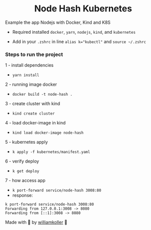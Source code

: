 <h1 align="center">Node Hash Kubernetes</h1>

<p align="justify">Example the app Nodejs with Docker, Kind and K8S</p>

- Required installed `docker`, `yarn`, `nodejs`, `kind`, and `kubernetes`

- Add in your `.zshrc` in line `alias k="kubectl"` and `source ~/.zshrc`

<h3>Steps to run the project</h3>

1 - install dependencies
  - `yarn install`

2 - running image docker
  - `docker build -t node-hash .`

3 - create cluster with kind
  - `kind create cluster`

4 - load docker-image in kind
  - `kind load docker-image node-hash`

5 - kubernetes apply 
  - `k apply -f kubernetes/manifest.yaml`

6 - verify deploy
  - `k get deploy`

7 - how access app
  - `k port-forward service/node-hash 3008:80`
  - response:
  ```
  k port-forward service/node-hash 3008:80
  Forwarding from 127.0.0.1:3008 -> 8080
  Forwarding from [::1]:3008 -> 8080
  ```

Made with 🖤 by [williamkoller](https://github.com/williamkoller) :wave:
